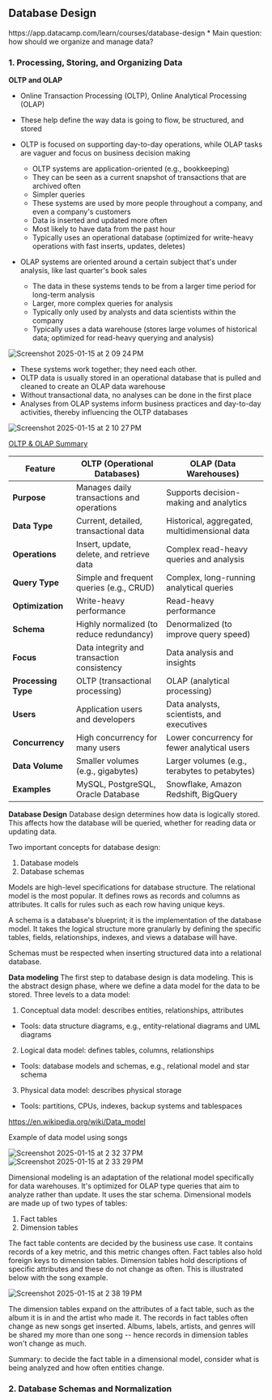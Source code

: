 <h2>Database Design</h2>
https://app.datacamp.com/learn/courses/database-design
* Main question: how should we organize and manage data?

<h3>1. Processing, Storing, and Organizing Data</h3>

<b>OLTP and OLAP</b>
* Online Transaction Processing (OLTP), Online Analytical Processing (OLAP)
* These help define the way data is going to flow, be structured, and stored
* OLTP is focused on supporting day-to-day operations, while OLAP tasks are vaguer and focus on business decision making
  * OLTP systems are application-oriented (e.g., bookkeeping)
  * They can be seen as a current snapshot of transactions that are archived often
  * Simpler queries 
  * These systems are used by more people throughout a company, and even a company's customers
  * Data is inserted and updated more often
  * Most likely to have data from the past hour
  * Typically uses an operational database (optimized for write-heavy operations with fast inserts, updates, deletes)


* OLAP systems are oriented around a certain subject that's under analysis, like last quarter's book sales
  * The data in these systems tends to be from a larger time period for long-term analysis
  * Larger, more complex queries for analysis
  * Typically only used by analysts and data scientists within the company
  * Typically uses a data warehouse (stores large volumes of historical data; optimized for read-heavy querying and analysis)
    
![Screenshot 2025-01-15 at 2 09 24 PM](https://github.com/user-attachments/assets/84a2a2a0-bc0a-4b1b-ab41-8b60ae8b8b13)

* These systems work together; they need each other.
* OLTP data is usually stored in an operational database that is pulled and cleaned to create an OLAP data warehouse
* Without transactional data, no analyses can be done in the first place
* Analyses from OLAP systems inform business practices and day-to-day activities, thereby influencing the OLTP databases

![Screenshot 2025-01-15 at 2 10 27 PM](https://github.com/user-attachments/assets/1d1da0e3-13ca-4890-ba53-b7961409a6a2)

<u>OLTP & OLAP Summary</u>

| Feature                | OLTP (Operational Databases)               | OLAP (Data Warehouses)                  |
|------------------------|--------------------------------------------|-----------------------------------------|
| **Purpose**            | Manages daily transactions and operations | Supports decision-making and analytics |
| **Data Type**          | Current, detailed, transactional data      | Historical, aggregated, multidimensional data |
| **Operations**         | Insert, update, delete, and retrieve data | Complex read-heavy queries and analysis |
| **Query Type**         | Simple and frequent queries (e.g., CRUD)  | Complex, long-running analytical queries |
| **Optimization**       | Write-heavy performance                   | Read-heavy performance                 |
| **Schema**             | Highly normalized (to reduce redundancy)  | Denormalized (to improve query speed)  |
| **Focus**              | Data integrity and transaction consistency| Data analysis and insights             |
| **Processing Type**    | OLTP (transactional processing)           | OLAP (analytical processing)           |
| **Users**              | Application users and developers          | Data analysts, scientists, and executives |
| **Concurrency**        | High concurrency for many users           | Lower concurrency for fewer analytical users |
| **Data Volume**        | Smaller volumes (e.g., gigabytes)         | Larger volumes (e.g., terabytes to petabytes) |
| **Examples**           | MySQL, PostgreSQL, Oracle Database        | Snowflake, Amazon Redshift, BigQuery   |

<b>Database Design</b>
Database design determines how data is logically stored. This affects how the database will be queried, whether for 
reading data or updating data.

Two important concepts for database design:
1. Database models
2. Database schemas

Models are high-level specifications for database structure. The relational model is the most popular.
It defines rows as records and columns as attributes. It calls for rules such as each row having unique keys.

A schema is a database's blueprint; it is the implementation of the database model. It takes the logical structure
more granularly by defining the specific tables, fields, relationships, indexes, and views a database will have.

Schemas must be respected when inserting structured data into a relational database.

<b>Data modeling</b>
The first step to database design is data modeling. This is the abstract design phase, where we define a data model for
the data to be stored. Three levels to a data model:
1. Conceptual data model: describes entities, relationships, attributes
*  Tools: data structure diagrams, e.g., entity-relational diagrams and UML diagrams
2. Logical data model: defines tables, columns, relationships
*  Tools: database models and schemas, e.g., relational model and star schema
3. Physical data model: describes physical storage
* Tools: partitions, CPUs, indexes, backup systems and tablespaces

https://en.wikipedia.org/wiki/Data_model

Example of data model using songs

![Screenshot 2025-01-15 at 2 32 37 PM](https://github.com/user-attachments/assets/0847e7cc-86a5-40f0-a6c5-433405a6465e)
![Screenshot 2025-01-15 at 2 33 29 PM](https://github.com/user-attachments/assets/ea6c0780-edf8-4a8e-aea1-d6a19c7e4e60)

Dimensional modeling is an adaptation of the relational model specifically for data warehouses.
It's optimized for OLAP type queries that aim to analyze rather than update. It uses the star schema.
Dimensional models are made up of two types of tables: 
1. Fact tables
2. Dimension tables

The fact table contents are decided by the business use case. It contains records of a key metric, and this metric changes often.
Fact tables also hold foreign keys to dimension tables. Dimension tables hold descriptions of specific attributes
and these do not change as often. This is illustrated below with the song example.

![Screenshot 2025-01-15 at 2 38 19 PM](https://github.com/user-attachments/assets/fe67ee45-415d-46ca-813d-9f00479b2c68)

The dimension tables expand on the attributes of a fact table, such as the album it is in and the artist who made it.
The records in fact tables often change as new songs get inserted. Albums, labels, artists, and genres will be shared my more
than one song -- hence records in dimension tables won't change as much.

Summary: to decide the fact table in a dimensional model, consider what is being analyzed and how often entities change.


<h3>2. Database Schemas and Normalization</h3>


